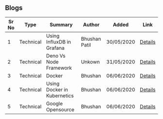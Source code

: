 ## Blogs

| Sr No | Type | Summary | Author | Added | Link |
| ------ | ------ | ------ | ------ | ------ | ------ |
| 1 | Technical | Using InfluxDB in Grafana | Bhushan Patil | 30/05/2020 | [Details](influxdb_grafana)|
| 2 | Technical | Deno Vs Node Framework | Unkown | 31/05/2020 | [Details](deno_vs_node)|
| 3 | Technical | Docker | Bhushan | 06/06/2020 | [Details](docker)|
| 4 | Technical | Using Docker in Kubernetics | Bhushan | 06/06/2020 | [Details](docker_kubernetics)|
| 5 | Technical | Google Opensource | Bhushan | 06/06/2020 | [Details](docker_kubernetics)|
